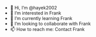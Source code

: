 - 👋 Hi, I’m @hayek2002
- 👀 I’m interested in Frank
- 🌱 I’m currently learning Frank
- 💞️ I’m looking to collaborate with Frank
- 📫 How to reach me: Contact Frank

<!---
hayek2002/hayek2002 is a ✨ special ✨ repository because its `README.md` (this file) appears on your GitHub profile.
You can click the Preview link to take a look at your changes.
--->
